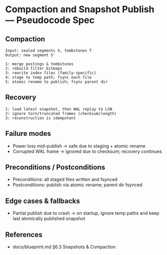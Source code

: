 # Compaction and Snapshot Publish — Pseudocode Spec

## Compaction
```
Input: sealed segments S, tombstones T
Output: new segment S'

1: merge postings & tombstones
2: rebuild filter bitmaps
3: rewrite index files (family-specific)
4: stage to temp path; fsync each file
5: atomic rename to publish; fsync parent dir
```

## Recovery
```
1: load latest snapshot, then WAL replay to LSN
2: ignore torn/truncated frames (checksum/length)
3: reconstruction is idempotent
```

## Failure modes
- Power loss mid-publish → safe due to staging + atomic rename
- Corrupted WAL frame → ignored due to checksum; recovery continues


## Preconditions / Postconditions
- Preconditions: all staged files written and fsynced
- Postconditions: publish via atomic rename; parent dir fsynced

## Edge cases & fallbacks
- Partial publish due to crash → on startup, ignore temp paths and keep last atomically published snapshot

## References
- docs/blueprint.md §6.3 Snapshots & Compaction

